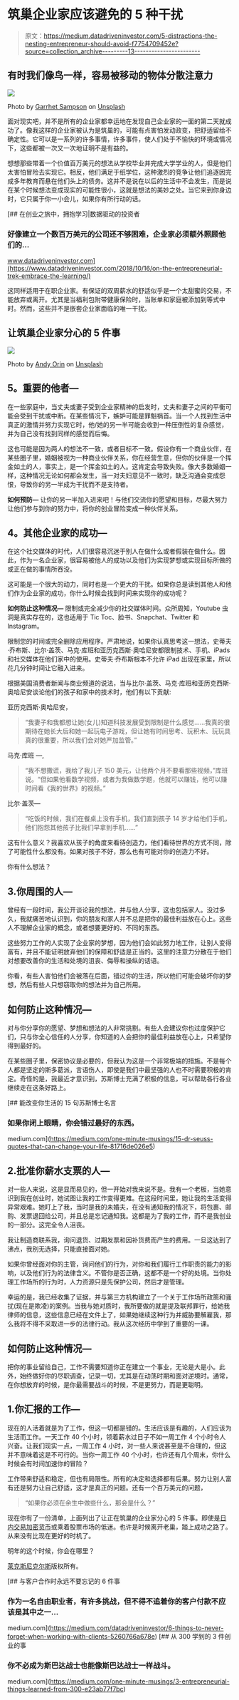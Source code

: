 # 筑巢企业家应该避免的 5 种干扰

> 原文：<https://medium.datadriveninvestor.com/5-distractions-the-nesting-entrepreneur-should-avoid-f7754709452e?source=collection_archive---------13----------------------->

## 有时我们像鸟一样，容易被移动的物体分散注意力

![](img/357a0aab05859ce704969fa1526ee8e5.png)

Photo by [Garrhet Sampson](https://unsplash.com/@garrhetsampson?utm_source=medium&utm_medium=referral) on [Unsplash](https://unsplash.com?utm_source=medium&utm_medium=referral)

面对现实吧，并不是所有的企业家都幸运地在发现自己企业家的一面的第二天就成功了。像我这样的企业家被认为是筑巢的，可能有点害怕发动政变，把舒适留给不确定性。它可以是一系列的许多事情，许多事件，使人们处于不愉快的环境或情况下，这些都被一次又一次地证明不是有益的。

想想那些带着一个价值百万美元的想法从学校毕业并完成大学学业的人，但是他们太害怕冒险去实现它。相反，他们满足于纸学位，这种激烈的竞争让他们追逐因完成多年教育而悬在他们头上的债务。这并不是说在以后的生活中不会发生，而是说在某个时候想法变成现实的可能性很小，这就是想法的美妙之处。当它来到你身边时，它只属于你一小会儿，如果你有所行动的话。

[](https://www.datadriveninvestor.com/2018/10/16/on-the-entrepreneurial-trek-embrace-the-learning/) [## 在创业之旅中，拥抱学习|数据驱动的投资者

### 好像建立一个数百万美元的公司还不够困难，企业家必须额外照顾他们的…

www.datadriveninvestor.com](https://www.datadriveninvestor.com/2018/10/16/on-the-entrepreneurial-trek-embrace-the-learning/) 

这同样适用于在职企业家。有保证的双周薪水的舒适似乎是一个太甜蜜的交易，不能放弃或离开。尤其是当福利包附带健康保险时，当账单和家庭被添加到等式中时。然而，这些并不是嵌套企业家面临的唯一干扰。

## **让筑巢企业家分心的 5 件事**

![](img/0e0c9e404433f7eaa41360903ec329b0.png)

Photo by [Andy Orin](https://unsplash.com/@aorin?utm_source=medium&utm_medium=referral) on [Unsplash](https://unsplash.com?utm_source=medium&utm_medium=referral)

## **5。重要的他者—**

在一些家庭中，当丈夫或妻子受到企业家精神的启发时，丈夫和妻子之间的平衡可能会受到干扰或中断。在某些情况下，嫉妒可能是罪魁祸首。当一个人找到生活中真正的激情并努力实现它时，他/她的另一半可能会收到一种压倒性的复杂感觉，并为自己没有找到同样的感觉而后悔。

这也可能是因为两人的想法不一致，或者目标不一致。假设你有一个商业伙伴，在某些圈子里，婚姻被视为一种商业伙伴关系，你在经营生意，但你的伙伴是一个挥金如土的人，事实上，是一个挥金如土的人。这肯定会导致失败。像大多数婚姻一样，这种情况无论如何都会发生，当一对夫妇意见不一致时，缺乏沟通会变成怨恨，导致你的另一半成为干扰而不是支持者。

**如何预防—** 让你的另一半加入进来吧！与他们交流你的愿望和目标，尽最大努力让他们参与到你的努力中，将你的创业冒险变成一种伙伴关系。

## **4。其他企业家的成功—**

在这个社交媒体的时代，人们很容易沉迷于别人在做什么或者假装在做什么。因此，作为一名企业家，很容易被他人的成功以及他们为实现梦想或实现目标所做的或正在做的事情所吞没。

这可能是一个很大的动力，同时也是一个更大的干扰。如果你总是读到其他人和他们作为企业家的成功，你什么时候会找到时间来实现你的成功呢？

**如何防止这种情况—**
限制或完全减少你的社交媒体时间。众所周知，Youtube 虫洞是真实存在的，这也适用于 Tic Toc、脸书、Snapchat、Twitter 和 Instagram。

限制您的时间或完全删除应用程序。严肃地说，如果你认真思考这一想法，史蒂夫·乔布斯、比尔·盖茨、马克·库班和亚历克西斯·奥哈尼安都限制技术、手机、iPads 和社交媒体在他们家中的使用。史蒂夫·乔布斯根本不允许 iPad 出现在家里，所以花几分钟时间让它融入进来。

根据美国消费者新闻与商业频道的说法，当与比尔·盖茨、马克·库班和亚历克西斯·奥哈尼安谈论他们的孩子和家中的技术时，他们有以下贡献:

亚历克西斯·奥哈尼安，

> “我妻子和我都想让她(女儿)知道科技发展受到限制是什么感觉……我真的很期待在她长大后和她一起玩电子游戏，但让她有时间思考、玩积木、玩玩具真的很重要，所以我们会对她严加监管。”

马克·库班 —,

> “我不想撒谎，我给了我儿子 150 美元，让他两个月不要看那些视频，”库班说。“但如果他看数学视频，或者为我做数学题，他就可以赚钱，他可以赚时间看《我的世界》的视频。”

比尔·盖茨—

> “吃饭的时候，我们在餐桌上没有手机，我们直到孩子 14 岁才给他们手机，他们抱怨其他孩子比我们早拿到手机……”

这有什么意义？我喜欢从孩子的角度来看待创造力，他们看待世界的方式不同，除了可能性什么都没有。如果对孩子不好，那么也有可能对你的创造力不好。

你有什么想法？

## 3.你周围的人—

曾经有一段时间，我公开谈论我的想法，并与他人分享，这也包括家人。没过多久，我就痛苦地认识到，你的朋友和家人并不总是把你的最佳利益放在心上。这些人不理解企业家的概念，或者想要更好的、不同的东西。

这些努力工作的人实现了企业家的梦想，因为他们会如此努力地工作，让别人变得富有，并且不能证明放弃他们的保障和舒适是正当的。这里的注意力分散在于他们对想要改善你的生活和处境的沮丧、侮辱和操纵的话语。

你看，有些人害怕他们会被落在后面，错过你的生活，所以他们可能会破坏你的梦想，然后有些人只想窃取你的想法并为自己所用。

## 如何防止这种情况—

对与你分享你的愿望、梦想和想法的人非常挑剔。有些人会建议你也过度保护它们，只与你全心信任的人分享，你知道的人会把你的最佳利益放在心上，只希望你得到最好的。

在某些圈子里，保密协议是必要的，但我认为这是一个非常极端的措施。不是每个人都是坚定的斯多葛派，言语伤人，即使是我们中最坚强的人也不时需要积极的肯定。奇怪的是，我最近才意识到，苏斯博士充满了积极的信息，可以帮助各行各业继续走在这条好路上。

[](https://medium.com/one-minute-musings/15-dr-seuss-quotes-that-can-change-your-life-81716de026e5) [## 能改变你生活的 15 句苏斯博士名言

### 如果你闭上眼睛，你会错过最好的东西。

medium.com](https://medium.com/one-minute-musings/15-dr-seuss-quotes-that-can-change-your-life-81716de026e5) 

## 2.批准你薪水支票的人—

对一些人来说，这是显而易见的，但一开始对我来说不是。我有一个老板，当她意识到我在创业时，她试图让我的工作变得更难。在这段时间里，她让我的生活变得异常艰难。她盯上了我，当时是我的未婚夫，在没有通知我的情况下，将包裹、邮购、发票退回给公司，并且总是忘记通知我。这都是为了我的工作，而不是我创业的一部分。这完全令人沮丧。

我让制造商联系我，询问退货、过期发票和因补货费而产生的费用。一旦这达到了沸点，我别无选择，只能直接面对她。

如果你曾经面对你的主管，询问他们的行为，对你和我们履行工作职责的能力的影响，以及他们行为的法律含义。不管你是否正确，这都不是一个好的处境。当你处理工作场所的行为时，人力资源只是先保护公司，然后才是管理。

幸运的是，我已经收集了证据，并与第三方机构建立了一个关于工作场所政策和骚扰(现在是欺凌)的案例。当我与她对质时，我所要做的就是提及联邦罪行，给她我律师的信息，这些信息已经在文件上了，如果她继续这种行为并威胁要解雇我，那么我将不得不采取进一步的法律行动。我从这次经历中学到了重要的一课。

## 如何防止这种情况—

把你的事业留给自己，工作不需要知道你正在建立一个事业，无论是大是小。此外，始终做好你的尽职调查，记录一切，尤其是在动荡时期和面对逆境时。通常，在你想放弃的时候，是你最需要战斗的时候，不是更努力，而是更聪明。

## 1.你汇报的工作—

现在的人活着就是为了工作，但这一切都是错的。生活应该是有趣的，人们应该为生活而工作。一天工作 40 个小时，领着薪水过日子不如一周工作 4 个小时令人兴奋。让我们现实一点，一周工作 4 小时，对一些人来说甚至是不合理的，但这并不意味着这是不可行的。当你一周工作 40 个小时，也许还有几个周末，你什么时候会有时间加速你的冒险？

工作带来舒适和稳定，但也有局限性。所有的决定和选择都有后果。努力让别人富有还是努力让自己舒适，这才是真正的问题。还有一个百万美元的问题，

> “如果你必须在余生中做些什么，那会是什么？”

现在你有了一份清单，上面列出了让正在筑巢的企业家分心的 5 件事。即使是[日内交易加密货币](https://medium.com/@LexNickels/cryptocurrency-beginner-crash-course-175a4aeb732d)或乘着股票市场的低迷。也许是时候离开老巢，踏上成功之路了。从来没有比现在更好的时机了。

明年的这个时候，你会在哪里？

[莱克斯尼克尔斯](https://medium.com/u/f65191326255?source=post_page-----f7754709452e--------------------------------)版权所有。

[](https://medium.com/datadriveninvestor/6-things-to-never-forget-when-working-with-clients-5260766a678e) [## 与客户合作时永远不要忘记的 6 件事

### 作为一名自由职业者，有许多挑战，但不得不追着你的客户付款不应该是其中之一…

medium.com](https://medium.com/datadriveninvestor/6-things-to-never-forget-when-working-with-clients-5260766a678e) [](https://medium.com/one-minute-musings/3-entrepreneurial-things-learned-from-300-e23ab77f7bc) [## 从 300 学到的 3 件创业的事

### 你不必成为斯巴达战士也能像斯巴达战士一样战斗。

medium.com](https://medium.com/one-minute-musings/3-entrepreneurial-things-learned-from-300-e23ab77f7bc)